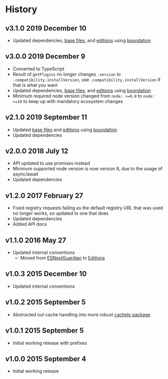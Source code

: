 # History

## v3.1.0 2019 December 10

-   Updated dependencies, [base files](https://github.com/bevry/base), and [editions](https://editions.bevry.me) using [boundation](https://github.com/bevry/boundation)

## v3.0.0 2019 December 9

-   Converted to TypeScript
-   Result of `getPlugins` no longer changes `.version` to `.compatibility.installVersion`, use `.compatibility.installVersion` if that is what you want
-   Updated dependencies, [base files](https://github.com/bevry/base), and [editions](https://editions.bevry.me) using [boundation](https://github.com/bevry/boundation)
-   Minimum required node version changed from `node: >=0.8` to `node: >=10` to keep up with mandatory ecosystem changes

## v2.1.0 2019 September 11

-   Updated [base files](https://github.com/bevry/base) and [editions](https://editions.bevry.me) using [boundation](https://github.com/bevry/boundation)
-   Updated dependencies

## v2.0.0 2018 July 12

-   API updated to use promises instead
-   Minimum supported node version is now version 8, due to the usage of async/await
-   Updated dependencies

## v1.2.0 2017 February 27

-   Fixed registry requests failing as the default registry URL that was used no longer works, so updated to one that does
-   Updated dependencies
-   Added API docs

## v1.1.0 2016 May 27

-   Updated internal conventions
    -   Moved from [ESNextGuardian](https://github.com/bevry/esnextguardian) to [Editions](https://github.com/bevry/editions)

## v1.0.3 2015 December 10

-   Updated internal conventions

## v1.0.2 2015 September 5

-   Abstracted out cache handling into more robust [cachely package](https://github.com/bevry/cachely)

## v1.0.1 2015 September 5

-   Initial working release with prefixes

## v1.0.0 2015 September 4

-   Initial working release
